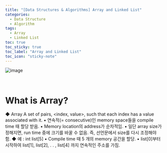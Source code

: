 ```yaml
---
title: "[Data Structures & Algorithms] Array and Linked List"
categories:
  - Data Structure
  - Algorithm
tags:
  - Array
  - Linked List
toc: true
toc_sticky: true
toc_label: "Array and Linked List"
toc_icon: "sticky-note"
---
```


![image](https://user-images.githubusercontent.com/55765292/222598023-0eced08e-a03a-4366-a388-c9e2b218127b.png)

<br>

# What is Array?
◆ Array
A set of pairs, <index, value>, such that each index has a
value associated with it.
▪ 연속적(= consecutive)인 memory space들을 compile time
때 할당 받음.
▪ Memory location의 address가 순차적임.
▪ 일단 array size가 정해지면, run time 중에 크기를 바꿀 수 없음.
즉, 선언문에서 size를 다시 조정해야 함.
◆ 예 : int list[5]
▪ Compile time 때 5 개의 memory 공간을 할당.
▪ list[0]부터 시작하여 list[1], list[2], . . , list[4] 까지
연속적인 주소를 가짐.

